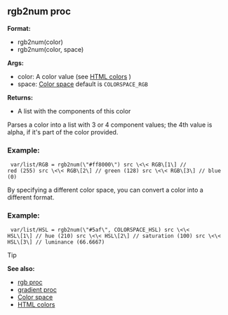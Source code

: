 ## rgb2num proc

<!-- -->
**Format:**
+   rgb2num(color)
+   rgb2num(color, space)
<!-- -->
**Args:**
+   color: A color value (see [HTML
    colors](/ref/appendix/html-colors.md) )
+   space: [Color space](/ref/appendix/color-space.md)  default is
    `COLORSPACE_RGB`
<!-- -->
**Returns:**
+   A list with the components of this color


Parses a color into a list with 3 or 4 component values; the
4th value is alpha, if it\'s part of the color provided.
### Example:

``` dm
 var/list/RGB = rgb2num(\"#ff8000\") src \<\< RGB\[1\] //
red (255) src \<\< RGB\[2\] // green (128) src \<\< RGB\[3\] // blue (0)

```
 

By specifying a different color space, you can
convert a color into a different format.
### Example:

``` dm
 var/list/HSL = rgb2num(\"#5af\", COLORSPACE_HSL) src \<\<
HSL\[1\] // hue (210) src \<\< HSL\[2\] // saturation (100) src \<\<
HSL\[3\] // luminance (66.6667) 
```


> [!TIP] 
> **See also:**
> +   [rgb proc](/ref/proc/rgb.md) 
> +   [gradient proc](/ref/proc/gradient.md) 
> +   [Color space](/ref/appendix/color-space.md) 
> +   [HTML colors](/ref/appendix/html-colors.md) 